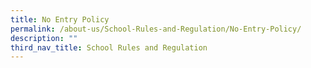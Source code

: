 ```yaml
---
title: No Entry Policy
permalink: /about-us/School-Rules-and-Regulation/No-Entry-Policy/
description: ""
third_nav_title: School Rules and Regulation
---
```

